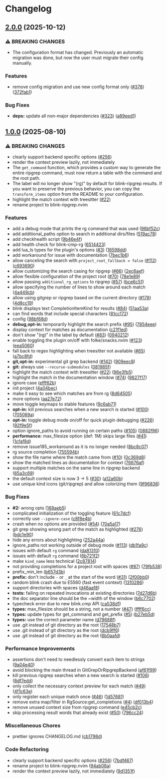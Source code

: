 # Changelog

## [2.0.0](https://github.com/mikavilpas/blink-ripgrep.nvim/compare/v1.0.0...v2.0.0) (2025-10-12)


### ⚠ BREAKING CHANGES

* The configuration format has changed. Previously an automatic migration was done, but now the user must migrate their config manually.

### Features

* remove config migration and use new config format only ([#378](https://github.com/mikavilpas/blink-ripgrep.nvim/issues/378)) ([372fab1](https://github.com/mikavilpas/blink-ripgrep.nvim/commit/372fab131330eb697c730e42d6e35a7c68167fbf))


### Bug Fixes

* **deps:** update all non-major dependencies ([#323](https://github.com/mikavilpas/blink-ripgrep.nvim/issues/323)) ([a89eed1](https://github.com/mikavilpas/blink-ripgrep.nvim/commit/a89eed1e48859bc59d9e0ba729727a885f24fb67))

## [1.0.0](https://github.com/mikavilpas/blink-ripgrep.nvim/compare/v1.0.0...v1.0.0) (2025-08-10)


### ⚠ BREAKING CHANGES

* clearly support backend specific options ([#256](https://github.com/mikavilpas/blink-ripgrep.nvim/issues/256))
* render the context preview lazily, not immediately
* The `get_command` function, which provides a custom way to generate the entire ripgrep command, must now return a table with the command and the root path.
* The label will no longer show "(rg)" by default for blink-ripgrep results. If you want to preserve the previous behavior, you can copy the `transform_items` option from the README to your configuration.
* highlight the match context with treesitter ([#22](https://github.com/mikavilpas/blink-ripgrep.nvim/issues/22))
* rename project to blink-ripgrep.nvim

### Features

* add a debug mode that prints the rg command that was used ([96bf52c](https://github.com/mikavilpas/blink-ripgrep.nvim/commit/96bf52cd405d16ed6474302b21b38778dc5a7b38))
* add additional_paths option to search in additional dirs/files ([519ac78](https://github.com/mikavilpas/blink-ripgrep.nvim/commit/519ac7894113f6a7b517b157c26e31fbd58a0de5))
* add checkhealth script ([9b46e4f](https://github.com/mikavilpas/blink-ripgrep.nvim/commit/9b46e4fa81ca1b3a73b676741eb466b02f2b1d73))
* add health check for blink-cmp-rg ([6514423](https://github.com/mikavilpas/blink-ripgrep.nvim/commit/65144236503203f63046eb9f0a4b2094c7b21817))
* add lua_ls types for the plugin's options ([#3](https://github.com/mikavilpas/blink-ripgrep.nvim/issues/3)) ([16598dd](https://github.com/mikavilpas/blink-ripgrep.nvim/commit/16598dd1c47c1f5ef163d552ac1c5d66e886f8dd))
* add workaround for issue with documentation ([7bec1b6](https://github.com/mikavilpas/blink-ripgrep.nvim/commit/7bec1b61233cc81384eda181d099370a8282218b))
* allow canceling the search with `project_root_fallback = false` ([#112](https://github.com/mikavilpas/blink-ripgrep.nvim/issues/112)) ([c693690](https://github.com/mikavilpas/blink-ripgrep.nvim/commit/c6936902a29ee41493c09b174b08ec3f95ab722b))
* allow customizing the search casing for ripgrep ([#66](https://github.com/mikavilpas/blink-ripgrep.nvim/issues/66)) ([2ec6aef](https://github.com/mikavilpas/blink-ripgrep.nvim/commit/2ec6aef3517b83659fdaef57b4b1fd4ed41e9692))
* allow flexible configuration of the project root ([#70](https://github.com/mikavilpas/blink-ripgrep.nvim/issues/70)) ([78e1e89](https://github.com/mikavilpas/blink-ripgrep.nvim/commit/78e1e89f2306bf707fdd0b668b61a313e27f1144))
* allow passing `additional_rg_options` to ripgrep ([#57](https://github.com/mikavilpas/blink-ripgrep.nvim/issues/57)) ([bce6c51](https://github.com/mikavilpas/blink-ripgrep.nvim/commit/bce6c517d24dfa24fec862ad79f0aa85d0b95e85))
* allow specifying the number of lines to show around each match ([4a449cb](https://github.com/mikavilpas/blink-ripgrep.nvim/commit/4a449cb3f7cb28b63fbd1d6d93e02008aa59cb09))
* allow using gitgrep or ripgrep based on the current directory ([#178](https://github.com/mikavilpas/blink-ripgrep.nvim/issues/178)) ([4d8cc19](https://github.com/mikavilpas/blink-ripgrep.nvim/commit/4d8cc19ca63a8236d6c9da384e2d7b0f63517069))
* blink displays text CompletionItemKind for results ([#84](https://github.com/mikavilpas/blink-ripgrep.nvim/issues/84)) ([51aa53a](https://github.com/mikavilpas/blink-ripgrep.nvim/commit/51aa53a2ec044ea6c6ed61d6ac8e68f4aa940482))
* can find words that include special characters ([81cc172](https://github.com/mikavilpas/blink-ripgrep.nvim/commit/81cc172f44bec0ad0981f17d7547e03b0aacc105))
* config ([98bf68d](https://github.com/mikavilpas/blink-ripgrep.nvim/commit/98bf68dcf9de6ff3125f5089898716a26016a8a2))
* **debug,opt-in:** temporarily highlight the search prefix ([#95](https://github.com/mikavilpas/blink-ripgrep.nvim/issues/95)) ([7854eee](https://github.com/mikavilpas/blink-ripgrep.nvim/commit/7854eeedf478f3eaf2c22d7bbb2dad16c2b12153))
* display context for matches as documentation ([c21f1ed](https://github.com/mikavilpas/blink-ripgrep.nvim/commit/c21f1ed685d0fee7a8a7dc29bd24fad39b01546e))
* don't show "(rg)" in the label by default ([#83](https://github.com/mikavilpas/blink-ripgrep.nvim/issues/83)) ([0940212](https://github.com/mikavilpas/blink-ripgrep.nvim/commit/09402126fa63afa991947132f68ede6f1239c4ac))
* enable toggling the plugin on/off with folke/snacks.nvim ([#123](https://github.com/mikavilpas/blink-ripgrep.nvim/issues/123)) ([eea5060](https://github.com/mikavilpas/blink-ripgrep.nvim/commit/eea5060f45dd8ca4fec8be25f6a4c0c2ff04dbf5))
* fall back to regex highlighting when treesitter not available ([#65](https://github.com/mikavilpas/blink-ripgrep.nvim/issues/65)) ([a7bc8fd](https://github.com/mikavilpas/blink-ripgrep.nvim/commit/a7bc8fd1743a6fda645756fd498c738d15637072))
* **git,opt-in:** experimental git grep backend ([#142](https://github.com/mikavilpas/blink-ripgrep.nvim/issues/142)) ([909eec8](https://github.com/mikavilpas/blink-ripgrep.nvim/commit/909eec82d2d48190541d282e5eff4cf7d06693b3))
* **git:** always use `--recurse-submodules` ([081985f](https://github.com/mikavilpas/blink-ripgrep.nvim/commit/081985f9110f0183d27e26f3ae90dd9f62c7c349))
* highlight the match context with treesitter ([#22](https://github.com/mikavilpas/blink-ripgrep.nvim/issues/22)) ([96e3fb5](https://github.com/mikavilpas/blink-ripgrep.nvim/commit/96e3fb539d7abb55f16b04aea5ebcedb1acc7b28))
* highlight the match in the documentation window ([#74](https://github.com/mikavilpas/blink-ripgrep.nvim/issues/74)) ([9827f17](https://github.com/mikavilpas/blink-ripgrep.nvim/commit/9827f17d9b1bb443327ef97ff6b66c8745d67775))
* ignore case ([efff62b](https://github.com/mikavilpas/blink-ripgrep.nvim/commit/efff62ba875f3fa77a7bce7ae315e807b7e00909))
* init project ([4a04bec](https://github.com/mikavilpas/blink-ripgrep.nvim/commit/4a04bece758913ec0a4ee87dfc6a5ac75485f579))
* make it easy to see which matches are from rg ([8d64505](https://github.com/mikavilpas/blink-ripgrep.nvim/commit/8d6450596cb6bfdb078b7069d8273966dc0b2fee))
* more options ([aa27e72](https://github.com/mikavilpas/blink-ripgrep.nvim/commit/aa27e728222034de4e4f642d397fd849481de8f2))
* move toggle keymaps to stable features ([9c6ab71](https://github.com/mikavilpas/blink-ripgrep.nvim/commit/9c6ab71b0a4131106f81372d7dff57c48de621b2))
* **opt-in:** kill previous searches when a new search is started ([#100](https://github.com/mikavilpas/blink-ripgrep.nvim/issues/100)) ([705069a](https://github.com/mikavilpas/blink-ripgrep.nvim/commit/705069a57566a5e7427025264451c581f0bfb9c4))
* **opt-in:** toggle debug mode on/off for quick plugin debugging ([#226](https://github.com/mikavilpas/blink-ripgrep.nvim/issues/226)) ([92f9e5f](https://github.com/mikavilpas/blink-ripgrep.nvim/commit/92f9e5fbc871cfe742195de3f6c89ab39421d3a4))
* option ignore_paths to avoid running on certain paths ([#105](https://github.com/mikavilpas/blink-ripgrep.nvim/issues/105)) ([0882f96](https://github.com/mikavilpas/blink-ripgrep.nvim/commit/0882f96daf940c4d17358aa76f3ccf213a7df3b2))
* **performance:** max_filesize option (def: 1M) skips large files ([#41](https://github.com/mikavilpas/blink-ripgrep.nvim/issues/41)) ([1cfaf8d](https://github.com/mikavilpas/blink-ripgrep.nvim/commit/1cfaf8db14fdba802886a7bd30c1ae49dba93a91))
* remove issue185_workaround as it is no longer needed ([8bc8c07](https://github.com/mikavilpas/blink-ripgrep.nvim/commit/8bc8c07ada9a456d9b87b003c4732537f309ee74))
* rg source completion ([755594b](https://github.com/mikavilpas/blink-ripgrep.nvim/commit/755594ba7fafd08d2eff94e3f00056eae6369fbe))
* show the file name where the match came from ([#10](https://github.com/mikavilpas/blink-ripgrep.nvim/issues/10)) ([0c369d8](https://github.com/mikavilpas/blink-ripgrep.nvim/commit/0c369d8f4f409b170a95a0370b999674010082e6))
* show the matched lines as documentation for context ([76676af](https://github.com/mikavilpas/blink-ripgrep.nvim/commit/76676af8b964d48fbe131882c851da6e238e7edd))
* support multiple matches on the same line in ripgrep backend ([65a3c69](https://github.com/mikavilpas/blink-ripgrep.nvim/commit/65a3c6974fe310ee457f79b81ec72b64d0ec02f1))
* the default context size is now 3 -&gt; 5 ([#30](https://github.com/mikavilpas/blink-ripgrep.nvim/issues/30)) ([a12a60b](https://github.com/mikavilpas/blink-ripgrep.nvim/commit/a12a60ba54398c980f78f488219f28ce5860ea6e))
* use unique kind icons (git/ripgrep) and allow colorizing them ([9f96838](https://github.com/mikavilpas/blink-ripgrep.nvim/commit/9f968385bbed53b5996723ae28ca509eb1d4381e))


### Bug Fixes

* **#2:** wrong opts ([168aeb5](https://github.com/mikavilpas/blink-ripgrep.nvim/commit/168aeb5d361081da6fbdf810de3266d41d2a1165))
* complicated initialization of the toggling feature ([61c7dcf](https://github.com/mikavilpas/blink-ripgrep.nvim/commit/61c7dcfebc764ae0aa981a9216bbcfd2630f513e))
* correctly use `--ignore-case` ([c8f8e4b](https://github.com/mikavilpas/blink-ripgrep.nvim/commit/c8f8e4b5a803e3d1c95652876c94b113ee08b146))
* crash when no options are provided ([#54](https://github.com/mikavilpas/blink-ripgrep.nvim/issues/54)) ([70a5a17](https://github.com/mikavilpas/blink-ripgrep.nvim/commit/70a5a17b951950335d8277b8dbf20927dcbee60f))
* git grep showing wrong part of the match as highlighted ([#276](https://github.com/mikavilpas/blink-ripgrep.nvim/issues/276)) ([bdc1e90](https://github.com/mikavilpas/blink-ripgrep.nvim/commit/bdc1e90da30bf34d6c5551ee49cb7ad4a7ba3428))
* hide any errors about highlighting ([252a44a](https://github.com/mikavilpas/blink-ripgrep.nvim/commit/252a44ae71cabc5f625ca0d91703d4ea3059d4bd))
* ignore_paths not working outside of debug mode ([#113](https://github.com/mikavilpas/blink-ripgrep.nvim/issues/113)) ([db1fa9c](https://github.com/mikavilpas/blink-ripgrep.nvim/commit/db1fa9c4321172dd70b13b1ef292bb1d923e87dc))
* issues with default `rg` command ([da81310](https://github.com/mikavilpas/blink-ripgrep.nvim/commit/da81310760e5c14241f19c93e32f8c3cc31fe7f3))
* issues with default `rg` command ([6b721f2](https://github.com/mikavilpas/blink-ripgrep.nvim/commit/6b721f2da7abe1a13daee69675040b8b8c938187))
* make `kind_name` less technical ([2c87814](https://github.com/mikavilpas/blink-ripgrep.nvim/commit/2c87814a1ac19447330ecc760d231a91f6789bfb))
* not providing completions for a project root with spaces ([#87](https://github.com/mikavilpas/blink-ripgrep.nvim/issues/87)) ([79fb538](https://github.com/mikavilpas/blink-ripgrep.nvim/commit/79fb538d06c38a108a1d251552a9f3fc3b80a491))
* prefix_min_len ([b657d3b](https://github.com/mikavilpas/blink-ripgrep.nvim/commit/b657d3bff3536c8e6e0bb399a8a0fe839ea2f9df))
* **prefix:** don't include `-` or `_` at the start of the word ([#31](https://github.com/mikavilpas/blink-ripgrep.nvim/issues/31)) ([2f00bb0](https://github.com/mikavilpas/blink-ripgrep.nvim/commit/2f00bb08e498061ee72754de1ac46845ff2377e8))
* random blink crash due to E5560 (fast event context) ([1310286](https://github.com/mikavilpas/blink-ripgrep.nvim/commit/1310286ad9ffd9261b0dd70024ce927a0dc660e3))
* support directories with spaces ([d46aaf8](https://github.com/mikavilpas/blink-ripgrep.nvim/commit/d46aaf82f9dcf675a44fff58b7fdf9248ab20f9c))
* **tests:** failing on repeated invocations at existing directories ([7d27d6b](https://github.com/mikavilpas/blink-ripgrep.nvim/commit/7d27d6bf41d0364ef4baf5a93efa630f75a0a7ff))
* the doc separator line should be the ~width of the window ([b6c7702](https://github.com/mikavilpas/blink-ripgrep.nvim/commit/b6c77026ad126a4cf5a075da6a07ea795fd4200e))
* typecheck error due to new blink.cmp API ([ca538d1](https://github.com/mikavilpas/blink-ripgrep.nvim/commit/ca538d15bd22fedd3408064d2b25ff8d56ec8ce8))
* **types:** max_filesize should be a string, not a number ([#47](https://github.com/mikavilpas/blink-ripgrep.nvim/issues/47)) ([ffff6cc](https://github.com/mikavilpas/blink-ripgrep.nvim/commit/ffff6cca96568ab8407613d9e9caee1a9144873c))
* **types:** update types for get_command and get_prefix ([#5](https://github.com/mikavilpas/blink-ripgrep.nvim/issues/5)) ([b27eb5d](https://github.com/mikavilpas/blink-ripgrep.nvim/commit/b27eb5dc681fd7a4dcf7981d9eeb9980de50d233))
* **types:** use the correct parameter name ([d79688f](https://github.com/mikavilpas/blink-ripgrep.nvim/commit/d79688fbdda26476a4bc15c4afa85cd2a189eaa2))
* use .git instead of git directory as the root ([17548b7](https://github.com/mikavilpas/blink-ripgrep.nvim/commit/17548b762717844d04d59f39e2259a52bfbd4bc5))
* use .git instead of git directory as the root ([dcb9ff6](https://github.com/mikavilpas/blink-ripgrep.nvim/commit/dcb9ff6ca89d6e8752051b3c685ff0a4ac26ff4f))
* use .git instead of git directory as the root ([6b0aafd](https://github.com/mikavilpas/blink-ripgrep.nvim/commit/6b0aafdf57b199ec0d88266e772b1935ef2defc3))


### Performance Improvements

* assertions don't need to needlessly convert each item to strings ([9a04e40](https://github.com/mikavilpas/blink-ripgrep.nvim/commit/9a04e40ec7d72fff233e893e8287b1a8d8bc7332))
* avoid blocking the main thread in GitGrepOrRipgrepBackend ([af61f99](https://github.com/mikavilpas/blink-ripgrep.nvim/commit/af61f99945e15b195fbce017230cedb0497ded4d))
* kill previous ripgrep searches when a new search is started ([#106](https://github.com/mikavilpas/blink-ripgrep.nvim/issues/106)) ([8df7edd](https://github.com/mikavilpas/blink-ripgrep.nvim/commit/8df7edd8569ce18b3cae47290c8766a46a9b1cb6))
* only collect the necessary context preview for each match ([#49](https://github.com/mikavilpas/blink-ripgrep.nvim/issues/49)) ([4f1c63e](https://github.com/mikavilpas/blink-ripgrep.nvim/commit/4f1c63eb84a94ad463e76b20cb0dda657a1bedbf))
* only register each unique match once ([#46](https://github.com/mikavilpas/blink-ripgrep.nvim/issues/46)) ([1d57681](https://github.com/mikavilpas/blink-ripgrep.nvim/commit/1d576810c33b5c11022e5865a24d66e0d8f0f1ca))
* remove extra map/filter in RgSource:get_completions ([#4](https://github.com/mikavilpas/blink-ripgrep.nvim/issues/4)) ([df013b4](https://github.com/mikavilpas/blink-ripgrep.nvim/commit/df013b470e3da01a0b9ece1b6c5689b857c66f63))
* remove unused context size from ripgrep command ([e45cb2c](https://github.com/mikavilpas/blink-ripgrep.nvim/commit/e45cb2cb444ea909574b509e9719e23988ee9348))
* skip processing result words that already exist ([#50](https://github.com/mikavilpas/blink-ripgrep.nvim/issues/50)) ([796cc24](https://github.com/mikavilpas/blink-ripgrep.nvim/commit/796cc24bb56cda813f768d6bd6aed12c32ad93b4))


### Miscellaneous Chores

* prettier ignores CHANGELOG.md ([cb1798d](https://github.com/mikavilpas/blink-ripgrep.nvim/commit/cb1798d774d69f35c35eb6e2d23a4f2d1d73af31))


### Code Refactoring

* clearly support backend specific options ([#256](https://github.com/mikavilpas/blink-ripgrep.nvim/issues/256)) ([7bdf467](https://github.com/mikavilpas/blink-ripgrep.nvim/commit/7bdf467bee22ea3e61b0c76d8f8feb6deaffcd16))
* rename project to blink-ripgrep.nvim ([94ab08a](https://github.com/mikavilpas/blink-ripgrep.nvim/commit/94ab08afe39223b087c3002a4d2d296da10e6e86))
* render the context preview lazily, not immediately ([9d1351f](https://github.com/mikavilpas/blink-ripgrep.nvim/commit/9d1351f4f226b3ea65c84141279cbe80098c30af))
